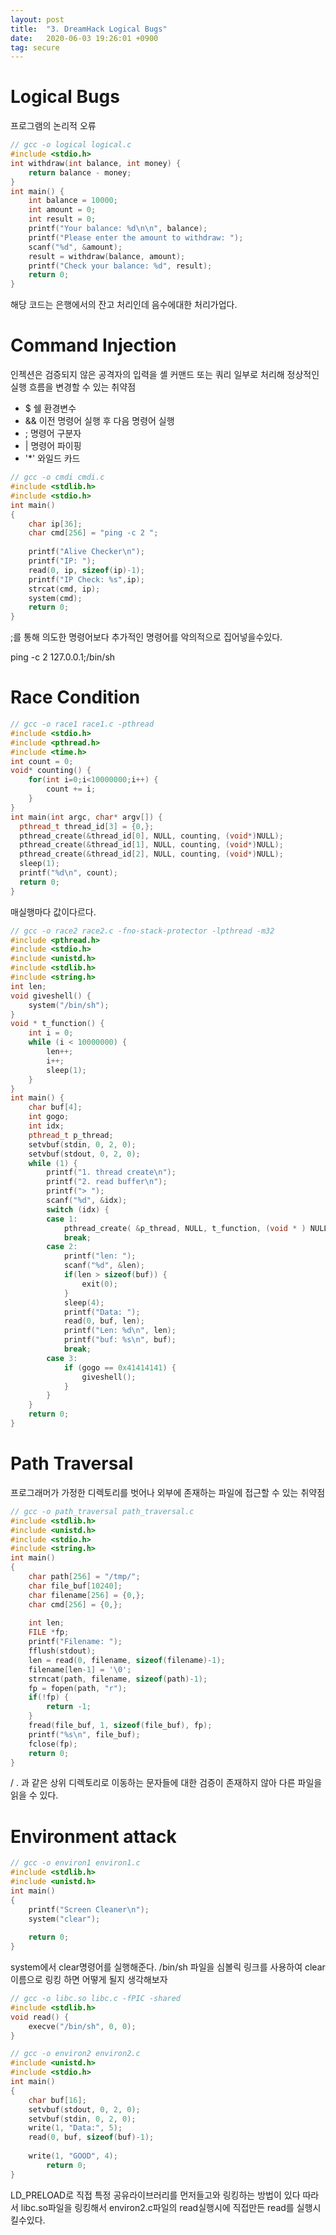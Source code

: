 ```yaml
---
layout: post
title:  "3. DreamHack Logical Bugs"
date:   2020-06-03 19:26:01 +0900
tag: secure
---
```


# Logical Bugs

프로그램의 논리적 오류

```cpp
// gcc -o logical logical.c 
#include <stdio.h>
int withdraw(int balance, int money) {
    return balance - money;
}
int main() {
    int balance = 10000;
    int amount = 0;
    int result = 0;
    printf("Your balance: %d\n\n", balance);
    printf("Please enter the amount to withdraw: ");
    scanf("%d", &amount);
    result = withdraw(balance, amount);
    printf("Check your balance: %d", result);
    return 0;
}
```
해당 코드는 은행에서의 잔고 처리인데 음수에대한 처리가업다.


# Command Injection


인젝션은 검증되지 않은 공격자의 입력을 셸 커맨드 또는 쿼리 일부로 처리해 정상적인 실행 흐름을 변경할 수 있는 취약점

- $ 쉘 환경변수
- && 이전 명령어 실행 후 다음 명령어 실행
- ; 명령어 구분자
- | 명령어 파이핑
- '*' 와일드 카드


```cpp
// gcc -o cmdi cmdi.c
#include <stdlib.h>
#include <stdio.h>
int main()
{
    char ip[36];
    char cmd[256] = "ping -c 2 "; 
	
    printf("Alive Checker\n");
    printf("IP: ");
    read(0, ip, sizeof(ip)-1);
    printf("IP Check: %s",ip);
    strcat(cmd, ip);
    system(cmd);
    return 0;
}
```
;를 통해 의도한 명령어보다 추가적인 명령어를 악의적으로 집어넣을수있다.

ping -c 2 127.0.0.1;/bin/sh



# Race Condition


```c++
// gcc -o race1 race1.c -pthread
#include <stdio.h>
#include <pthread.h>
#include <time.h>
int count = 0;
void* counting() {
    for(int i=0;i<10000000;i++) {
        count += i;
    }
}
int main(int argc, char* argv[]) {
  pthread_t thread_id[3] = {0,};
  pthread_create(&thread_id[0], NULL, counting, (void*)NULL);
  pthread_create(&thread_id[1], NULL, counting, (void*)NULL);
  pthread_create(&thread_id[2], NULL, counting, (void*)NULL);
  sleep(1);
  printf("%d\n", count);
  return 0;
}
```
매실행마다 값이다르다.


```c++
// gcc -o race2 race2.c -fno-stack-protector -lpthread -m32
#include <pthread.h>
#include <stdio.h>
#include <unistd.h>
#include <stdlib.h>
#include <string.h>
int len;
void giveshell() {
    system("/bin/sh");
}
void * t_function() {
    int i = 0;
    while (i < 10000000) {
        len++;
        i++;
        sleep(1);
    }
}
int main() {
    char buf[4];
    int gogo;
    int idx;
    pthread_t p_thread;
    setvbuf(stdin, 0, 2, 0);
    setvbuf(stdout, 0, 2, 0);
    while (1) {
        printf("1. thread create\n");
        printf("2. read buffer\n");
        printf("> ");
        scanf("%d", &idx);
        switch (idx) {
        case 1:
            pthread_create( &p_thread, NULL, t_function, (void * ) NULL);
            break;
        case 2:
            printf("len: ");
            scanf("%d", &len);
            if(len > sizeof(buf)) {
                exit(0);
            }
            sleep(4);
            printf("Data: ");
            read(0, buf, len);
            printf("Len: %d\n", len);
            printf("buf: %s\n", buf);
            break;
        case 3:
            if (gogo == 0x41414141) {
                giveshell();
            }
        }
    }
    return 0;
}
```


# Path Traversal

프로그래머가 가정한 디렉토리를 벗어나 외부에 존재하는 파일에 접근할 수 있는 취약점

```c++
// gcc -o path_traversal path_traversal.c
#include <stdlib.h>
#include <unistd.h>
#include <stdio.h>
#include <string.h>
int main()
{
	char path[256] = "/tmp/";
	char file_buf[10240];
	char filename[256] = {0,};
	char cmd[256] = {0,};
	
	int len;
	FILE *fp;
	printf("Filename: ");
	fflush(stdout);
	len = read(0, filename, sizeof(filename)-1);
	filename[len-1] = '\0';
	strncat(path, filename, sizeof(path)-1);
	fp = fopen(path, "r");
	if(!fp) {
		return -1;
	}
	fread(file_buf, 1, sizeof(file_buf), fp);
	printf("%s\n", file_buf);
	fclose(fp);
	return 0;
}
```
/ . 과 같은 상위 디렉토리로 이동하는 문자들에 대한 검증이 존재하지 않아 다른 파일을 읽을 수 있다.


# Environment attack


```cpp
// gcc -o environ1 environ1.c
#include <stdlib.h>
#include <unistd.h>
int main()
{
    printf("Screen Cleaner\n");
    system("clear");
         
    return 0;
}

``` 
system에서 clear명령어를 실행해준다.
/bin/sh 파일을 심볼릭 링크를 사용하여 clear 이름으로 링킹 하면 어떻게 될지 생각해보자
```cpp
// gcc -o libc.so libc.c -fPIC -shared
#include <stdlib.h>
void read() {
	execve("/bin/sh", 0, 0);
}
```

```cpp
// gcc -o environ2 environ2.c 
#include <unistd.h>
#include <stdio.h>
int main()
{
	char buf[16];
	setvbuf(stdout, 0, 2, 0);
	setvbuf(stdin, 0, 2, 0);
	write(1, "Data:", 5);
	read(0, buf, sizeof(buf)-1);
	
	write(1, "GOOD", 4);
        return 0;
}
```
LD_PRELOAD로 직접 특정 공유라이브러리를 먼저들고와 링킹하는 방법이 있다
따라서 libc.so파일을 링킹해서 environ2.c파일의 read실행시에 직접만든 read를 실행시킬수있다.


